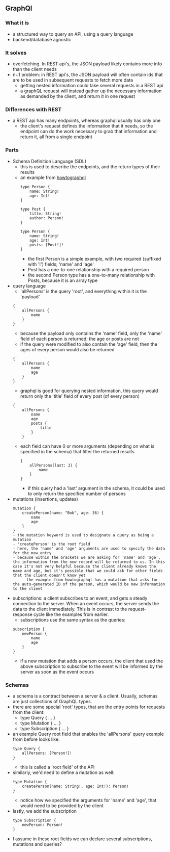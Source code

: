 ## GraphQl

### What it is
- a structured way to query an API, using a query language
- backend/database agnostic

### It solves
- overfetching. In REST api's, the JSON payload likely contains more info than the client needs
- n+1 problem: in REST api's, the JSON payload will often contain ids that are to be used in subsequent requests to fetch more data
    - getting nested information could take several requests in a REST api
    - a graphQL request will instead gather up the necessary information as demanded by the client, and return it in one request

### Differences with REST
- a REST api has many endpoints, whereas graphql usually has only one
    - the client's request defines the information that it needs, so the endpoint can do the work necessary to grab that information and return it, all from a single endpoint

### Parts
- Schema Definition Language (SDL)
    - this is used to describe the endpoints, and the return types of their results
    - an example from [howtographql](https://www.howtographql.com/basics/2-core-concepts/)
        ```
        type Person {
            name: String!
            age: Int!
        }

        type Post {
            title: String!
            author: Person!
        }

        type Person {
            name: String!
            age: Int!
            posts: [Post!]!
        }
        ```
        - the first Person is a simple example, with two required (suffixed with '!') fields; 'name' and 'age'
        - Post has a one-to-one relationship with a required person
        - the second Person type has a one-to-many relationship with Posts, because it is an array type
- query language
    - 'allPersons' is the query 'root', and everything within it is the 'payload'
    ```
    {
        allPersons {
            name
        }
    }
    ```
    - because the payload only contains the 'name' field, only the 'name' field of each person is returned; the age or posts are not
    - if the query were modified to also contain the 'age' field, then the ages of every person would also be returned
    ```
    {
        allPersons {
            name
            age
        }
    }
    ```
    - graphql is good for querying nested information, this query would return only the 'title' field of every post (of every person)
    ```
    {
        allPersons {
            name
            age
            posts {
                title
            }
        }
    ```
    - each field can have 0 or more arguments (depending on what is specified in the schema) that filter the returned results
        ```
        {
            allPersons(last: 2) {
                name
            }
        }
        ```
        - if this query had a 'last' argument in the schema, it could be used to only return the specified number of persons
- mutations (insertions, updates)
    ```
    mutation {
        createPerson(name: "Bob", age: 36) {
            name
            age
        }
    }
    - the mutation keyword is used to designate a query as being a mutation
    - 'createPerson' is the root field
    - here, the 'name' and 'age' arguments are used to specify the data for the new entry
    - because within the brackets we are asking for 'name' and 'age', the information from the new record will be returned to us. In this case it's not very helpful because the client already knows the name and age, but it's possible that we could ask for other fields that the client doesn't know yet
        - the example from howtographql has a mutation that asks for the auto-generated ID of the person, which would be new information to the client
- subscriptions: a client subscribes to an event, and gets a steady connection to the server. When an event occurs, the server sends the data to the client immediately. This is in contrast to the request-response cycle like the examples from earlier.
    - subscriptions use the same syntax as the queries:
    ```
    subscription {
        newPerson {
            name
            age
        }
    }
    ```
    - if a new mutation that adds a person occurs, the client that used the above subscription to subscribe to the event will be informed by the server as soon as the event occurs

### Schemas
- a schema is a contract between a server & a client. Usually, schemas are just collections of GraphQL types.
- there are some special 'root' types, that are the entry points for requests from the client:
    - type Query { ... }
    - type Mutation { ... }
    - type Subscription { ... }
- an example Query root field that enables the 'allPersons' query example from before looks like:
    ```
    type Query {
        allPersons: [Person!]!
    }
    ```
    - this is called a 'root field' of the API
- similarly, we'd need to define a mutation as well:
    ```
    type Mutation {
        createPerson(name: String!, age: Int!): Person!
    }
    ```
    - notice how we specified the arguments for 'name' and 'age', that would need to be provided by the client
- lastly, we add the subscription
    ```
    type Subscription {
        newPerson: Person!
    }
    ```
- I assume in these root fields we can declare several subscriptions, mutations and queries?
